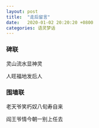 ```yaml
---
layout: post
title:  "走后留言"
date:   2020-01-02 20:20:20 +0800
categories: 语灵梦话
---
```


<h3>碑联</h3>

灵山流水显神灵

人旺福地发后人

<h3>围墙联</h3>

老天爷笑朽奴八旬寿自来

阎王爷情今朝一别上任去